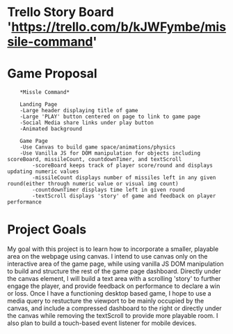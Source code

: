 # Trello Story Board 'https://trello.com/b/kJWFymbe/missile-command'

# Game Proposal

		*Missle Command*

		Landing Page
		-Large header displaying title of game
		-Large 'PLAY' button centered on page to link to game page
		-Social Media share links under play button
		-Animated background
		
		Game Page
		-Use Canvas to build game space/animations/physics
		-Use Vanilla JS for DOM manipulation for objects including scoreBoard, missileCount, countdownTimer, and textScroll
			-scoreBoard keeps track of player score/round and displays updating numeric values
			-missileCount displays number of missiles left in any given round(either through numeric value or visual img count)
			-countdownTimer displays time left in given round
			-textScroll displays 'story' of game and feedback on player performance


# Project Goals
 My goal with this project is to learn how to incorporate a smaller, playable area on the webpage using canvas. I intend to use canvas only on the interactive area of the game page, while using vanilla JS DOM manipulation to build and structure the rest of the game page dashboard. Directly under the canvas element, I will build a text area with a scrolling 'story' to further engage the player, and provide feedback on performance to declare a win or loss. 
 Once I have a functioning desktop based game, I hope to use a media query to restucture the viewport to be mainly occupied by the canvas, and include a compressed dashboard to the right or directly under the canvas while removing the textScroll to provide more playable room. I also plan to build a touch-based event listener for mobile devices.